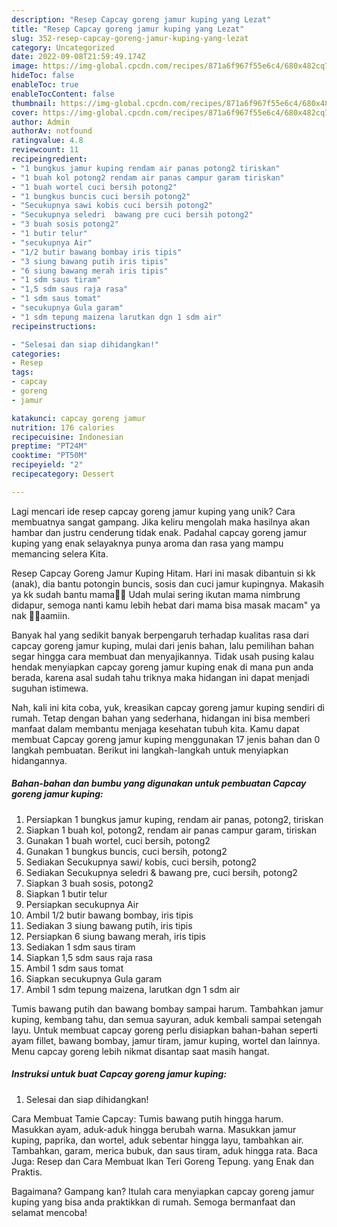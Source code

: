 ```yaml
---
description: "Resep Capcay goreng jamur kuping yang Lezat"
title: "Resep Capcay goreng jamur kuping yang Lezat"
slug: 352-resep-capcay-goreng-jamur-kuping-yang-lezat
category: Uncategorized
date: 2022-09-08T21:59:49.174Z
image: https://img-global.cpcdn.com/recipes/871a6f967f55e6c4/680x482cq70/capcay-goreng-jamur-kuping-foto-resep-utama.jpg
hideToc: false
enableToc: true
enableTocContent: false
thumbnail: https://img-global.cpcdn.com/recipes/871a6f967f55e6c4/680x482cq70/capcay-goreng-jamur-kuping-foto-resep-utama.jpg
cover: https://img-global.cpcdn.com/recipes/871a6f967f55e6c4/680x482cq70/capcay-goreng-jamur-kuping-foto-resep-utama.jpg
author: Admin
authorAv: notfound
ratingvalue: 4.8
reviewcount: 11
recipeingredient:
- "1 bungkus jamur kuping rendam air panas potong2 tiriskan"
- "1 buah kol potong2 rendam air panas campur garam tiriskan"
- "1 buah wortel cuci bersih potong2"
- "1 bungkus buncis cuci bersih potong2"
- "Secukupnya sawi kobis cuci bersih potong2"
- "Secukupnya seledri  bawang pre cuci bersih potong2"
- "3 buah sosis potong2"
- "1 butir telur"
- "secukupnya Air"
- "1/2 butir bawang bombay iris tipis"
- "3 siung bawang putih iris tipis"
- "6 siung bawang merah iris tipis"
- "1 sdm saus tiram"
- "1,5 sdm saus raja rasa"
- "1 sdm saus tomat"
- "secukupnya Gula garam"
- "1 sdm tepung maizena larutkan dgn 1 sdm air"
recipeinstructions:

- "Selesai dan siap dihidangkan!"
categories:
- Resep
tags:
- capcay
- goreng
- jamur

katakunci: capcay goreng jamur 
nutrition: 176 calories
recipecuisine: Indonesian
preptime: "PT24M"
cooktime: "PT50M"
recipeyield: "2"
recipecategory: Dessert

---
```





Lagi mencari ide resep capcay goreng jamur kuping yang unik? Cara membuatnya sangat gampang. Jika keliru mengolah maka hasilnya akan hambar dan justru cenderung tidak enak. Padahal capcay goreng jamur kuping yang enak selayaknya punya aroma dan rasa yang mampu memancing selera Kita.





Resep Capcay Goreng Jamur Kuping Hitam. Hari ini masak dibantuin si kk (anak), dia bantu potongin buncis, sosis dan cuci jamur kupingnya. Makasih ya kk sudah bantu mama🤗🥰 Udah mulai sering ikutan mama nimbrung didapur, semoga nanti kamu lebih hebat dari mama bisa masak macam&#34; ya nak 🤲🏻aamiin.

Banyak hal yang sedikit banyak berpengaruh terhadap kualitas rasa dari capcay goreng jamur kuping, mulai dari jenis bahan, lalu pemilihan bahan segar hingga cara membuat dan menyajikannya. Tidak usah pusing kalau hendak menyiapkan capcay goreng jamur kuping enak di mana pun anda berada, karena asal sudah tahu triknya maka hidangan ini dapat menjadi suguhan istimewa.






Nah, kali ini kita coba, yuk, kreasikan capcay goreng jamur kuping sendiri di rumah. Tetap dengan bahan yang sederhana, hidangan ini bisa memberi manfaat dalam membantu menjaga kesehatan tubuh kita. Kamu dapat membuat Capcay goreng jamur kuping menggunakan 17 jenis bahan dan 0 langkah pembuatan. Berikut ini langkah-langkah untuk menyiapkan hidangannya.

<!--inarticleads1-->

##### Bahan-bahan dan bumbu yang digunakan untuk pembuatan Capcay goreng jamur kuping:

1. Persiapkan 1 bungkus jamur kuping, rendam air panas, potong2, tiriskan
1. Siapkan 1 buah kol, potong2, rendam air panas campur garam, tiriskan
1. Gunakan 1 buah wortel, cuci bersih, potong2
1. Gunakan 1 bungkus buncis, cuci bersih, potong2
1. Sediakan Secukupnya sawi/ kobis, cuci bersih, potong2
1. Sediakan Secukupnya seledri &amp; bawang pre, cuci bersih, potong2
1. Siapkan 3 buah sosis, potong2
1. Siapkan 1 butir telur
1. Persiapkan secukupnya Air
1. Ambil 1/2 butir bawang bombay, iris tipis
1. Sediakan 3 siung bawang putih, iris tipis
1. Persiapkan 6 siung bawang merah, iris tipis
1. Sediakan 1 sdm saus tiram
1. Siapkan 1,5 sdm saus raja rasa
1. Ambil 1 sdm saus tomat
1. Siapkan secukupnya Gula garam
1. Ambil 1 sdm tepung maizena, larutkan dgn 1 sdm air


Tumis bawang putih dan bawang bombay sampai harum. Tambahkan jamur kuping, kembang tahu, dan semua sayuran, aduk kembali sampai setengah layu. Untuk membuat capcay goreng perlu disiapkan bahan-bahan seperti ayam fillet, bawang bombay, jamur tiram, jamur kuping, wortel dan lainnya. Menu capcay goreng lebih nikmat disantap saat masih hangat. 

<!--inarticleads2-->

##### Instruksi untuk buat Capcay goreng jamur kuping:


1. Selesai dan siap dihidangkan!

Cara Membuat Tamie Capcay: Tumis bawang putih hingga harum. Masukkan ayam, aduk-aduk hingga berubah warna. Masukkan jamur kuping, paprika, dan wortel, aduk sebentar hingga layu, tambahkan air. Tambahkan, garam, merica bubuk, dan saus tiram, aduk hingga rata. Baca Juga: Resep dan Cara Membuat Ikan Teri Goreng Tepung. yang Enak dan Praktis. 

Bagaimana? Gampang kan? Itulah cara menyiapkan capcay goreng jamur kuping yang bisa anda praktikkan di rumah. Semoga bermanfaat dan selamat mencoba!
